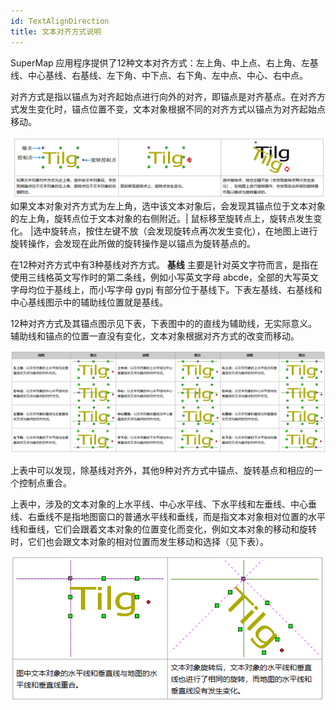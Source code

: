```yaml
---
id: TextAlignDirection
title: 文本对齐方式说明
---
```

SuperMap 应用程序提供了12种文本对齐方式：左上角、中上点、右上角、左基线、中心基线、右基线、左下角、中下点、右下角、左中点、中心、右中点。

对齐方式是指以锚点为对齐起始点进行向外的对齐，即锚点是对齐基点。在对齐方式发生变化时，锚点位置不变，文本对象根据不同的对齐方式以锚点为对齐起始点移动。

![](img/Object_TextStyle_02.png)
如果文本对象对齐方式为左上角，选中该文本对象后，会发现其锚点位于文本对象的左上角，旋转点位于文本对象的右侧附近。| 鼠标移至旋转点上，旋转点发生变化。 |选中旋转点，按住左键不放（会发现旋转点再次发生变化），在地图上进行旋转操作，会发现在此所做的旋转操作是以锚点为旋转基点的。  
  
在12种对齐方式中有3种基线对齐方式。 **基线** 主要是针对英文字符而言，是指在使用三线格英文写作时的第二条线，例如小写英文字母
abcde，全部的大写英文字母均位于基线上，而小写字母 gypj 有部分位于基线下。下表左基线、右基线和中心基线图示中的辅助线位置就是基线。

12种对齐方式及其锚点图示见下表，下表图中的的直线为辅助线，无实际意义。辅助线和锚点的位置一直没有变化，文本对象根据对齐方式的改变而移动。

![](img/Object_TextStyle_03.png)

上表中可以发现，除基线对齐外，其他9种对齐方式中锚点、旋转基点和相应的一个控制点重合。

上表中，涉及的文本对象的上水平线、中心水平线、下水平线和左垂线、中心垂线、右垂线不是指地图窗口的普通水平线和垂线，而是指文本对象相对位置的水平线和垂线，它们会跟着文本对象的位置变化而变化，例如文本对象的移动和旋转时，它们也会跟文本对象的相对位置而发生移动和选择（见下表）。
  
  ![](img/Object_TextStyle_04.png)